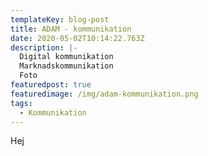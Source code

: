 ```yaml
---
templateKey: blog-post
title: ADAM - kommunikation
date: 2020-05-02T10:14:22.763Z
description: |-
  Digital kommunikation
  Marknadskommunikation 
  Foto
featuredpost: true
featuredimage: /img/adam-kommunikation.png
tags:
  - Kommunikation
---
```

Hej